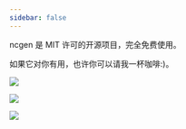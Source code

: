 ```yaml
---
sidebar: false
---
```


ncgen 是 MIT 许可的开源项目，完全免费使用。 

如果它对你有用，也许你可以请我一杯咖啡:)。

[![](https://github.com/ncform/ncform/raw/master/docs/images/paypal.jpg)](https://paypal.me/danieldx666)

![](https://github.com/ncform/ncform/blob/master/docs/images/wechat-pay.jpg?raw=true)

![](https://github.com/ncform/ncform/blob/master/docs/images/alipay-pay.jpg?raw=true)
